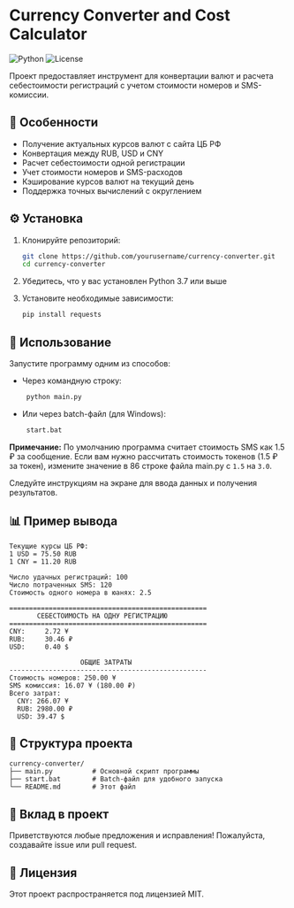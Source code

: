 
# Currency Converter and Cost Calculator

![Python](https://img.shields.io/badge/Python-3.7+-blue.svg)
![License](https://img.shields.io/badge/License-MIT-green.svg)

Проект предоставляет инструмент для конвертации валют и расчета себестоимости регистраций с учетом стоимости номеров и SMS-комиссии.

## 📌 Особенности

- Получение актуальных курсов валют с сайта ЦБ РФ
- Конвертация между RUB, USD и CNY
- Расчет себестоимости одной регистрации
- Учет стоимости номеров и SMS-расходов
- Кэширование курсов валют на текущий день
- Поддержка точных вычислений с округлением

## ⚙️ Установка

1. Клонируйте репозиторий:
   ```bash
   git clone https://github.com/yourusername/currency-converter.git
   cd currency-converter
   ```

2. Убедитесь, что у вас установлен Python 3.7 или выше

3. Установите необходимые зависимости:
   ```bash
   pip install requests
   ```

## 🚀 Использование

Запустите программу одним из способов:

- Через командную строку:
  ```bash
   python main.py
   ```

- Или через batch-файл (для Windows):
  ```bash
   start.bat
   ```

**Примечание:** По умолчанию программа считает стоимость SMS как 1.5 ₽ за сообщение. Если вам нужно рассчитать стоимость токенов (1.5 ₽ за токен), измените значение в 86 строке файла main.py с `1.5` на `3.0`.

Следуйте инструкциям на экране для ввода данных и получения результатов.

## 📊 Пример вывода

```
Текущие курсы ЦБ РФ:
1 USD = 75.50 RUB
1 CNY = 11.20 RUB

Число удачных регистраций: 100
Число потраченных SMS: 120
Стоимость одного номера в юанях: 2.5

==================================================
       СЕБЕСТОИМОСТЬ НА ОДНУ РЕГИСТРАЦИЮ       
==================================================
CNY:     2.72 ¥
RUB:     30.46 ₽
USD:     0.40 $

                  ОБЩИЕ ЗАТРАТЫ                 
--------------------------------------------------
Стоимость номеров: 250.00 ¥
SMS комиссия: 16.07 ¥ (180.00 ₽)
Всего затрат:
  CNY: 266.07 ¥
  RUB: 2980.00 ₽
  USD: 39.47 $
```

## 📂 Структура проекта

```
currency-converter/
├── main.py          # Основной скрипт программы
├── start.bat        # Batch-файл для удобного запуска
└── README.md        # Этот файл
```

## 🤝 Вклад в проект

Приветствуются любые предложения и исправления! Пожалуйста, создавайте issue или pull request.

## 📜 Лицензия

Этот проект распространяется под лицензией MIT. 
